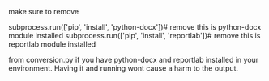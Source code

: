 make sure to remove 

subprocess.run(['pip', 'install', 'python-docx'])# remove this is python-docx module installed 
subprocess.run(['pip', 'install', 'reportlab'])# remove this is reportlab module installed 

from conversion.py if you have python-docx and reportlab installed in your environment. Having it and running wont cause a harm to the output.